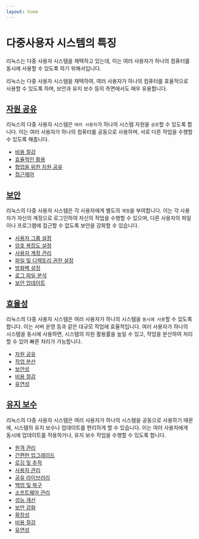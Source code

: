 ```yaml
---
layout: home
---
```


# 다중사용자 시스템의 특징
리눅스는 다중 사용자 시스템을 채택하고 있는데, 이는 여러 사용자가 하나의 컴퓨터를 동시에 사용할 수 있도록 하기 위해서입니다.  

리눅스는 다중 사용자 시스템을 채택하여, 여러 사용자가 하나의 컴퓨터를 효율적으로 사용할 수 있도록 하며, 보안과 유지 보수 등의 측면에서도 매우 유용합니다.

## [자원 공유](/start/share)
리눅스의 다중 사용자 시스템은 `여러 사용자`가 하나의 시스템 자원을 `공유`할 수 있도록 합니다. 이는 여러 사용자가 하나의 컴퓨터를 공동으로 사용하며, 서로 다른 작업을 수행할 수 있도록 해줍니다.

* [비용 절감](/start/share)
* [효율적인 활용](/start/share)
* [협업을 위한 자원 공유](/start/share)
* [접근제어](/start/share)


## [보안](/start/secure)
리눅스의 다중 사용자 시스템은 각 사용자에게 별도의 `계정`을 부여합니다. 이는 각 사용자가 자신의 계정으로 로그인하여 자신의 작업을 수행할 수 있으며, 다른 사용자의 파일이나 프로그램에 접근할 수 없도록 보안을 강화할 수 있습니다.

* [사용자 그룹 설정](/start/secure)
* [암호 복잡도 설정](/start/secure)
* [사용자 계정 관리](/start/secure)
* [파일 및 디렉토리 권한 설정](/start/secure)
* [방화벽 설정](/start/secure)
* [로그 파일 분석](/start/secure)
* [보안 업데이트](/start/secure)


## [효율성](/start/usefull)
리눅스의 다중 사용자 시스템은 여러 사용자가 하나의 시스템을 `동시에 사용`할 수 있도록 합니다. 이는 서버 운영 등과 같은 대규모 작업에 효율적입니다. 여러 사용자가 하나의 시스템을 동시에 사용하면, 시스템의 자원 활용률을 높일 수 있고, 작업을 분산하여 처리할 수 있어 빠른 처리가 가능합니다.  

* [자원 공유](/start/usefull)
* [작업 분산](/start/usefull)
* [보안성](/start/usefull)
* [비용 절감](/start/usefull)
* [유연성](/start/usefull)



## [유지 보수](/start/maintance)
리눅스의 다중 사용자 시스템은 여러 사용자가 하나의 시스템을 공동으로 사용하기 때문에, 시스템의 유지 보수나 업데이트를 편리하게 할 수 있습니다. 이는 여러 사용자에게 동시에 업데이트를 적용하거나, 유지 보수 작업을 수행할 수 있도록 합니다.

* [원격 관리](/start/maintance)
* [간편한 업그레이드](/start/maintance)
* [로깅 및 추적](/start/maintance)
* [사용자 관리](/start/maintance)
* [공유 라이브러리](/start/maintance)
* [백업 및 복구](/start/maintance)
* [소프트웨어 관리](/start/maintance)
* [성능 개선](/start/maintance)
* [보안 강화](/start/maintance)
* [확장성](/start/maintance)
* [비용 절감](/start/maintance)
* [유연성](/start/maintance)

